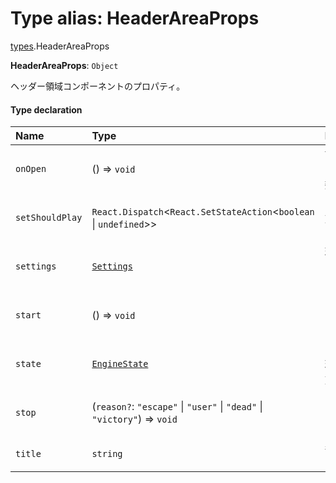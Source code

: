 # Type alias: HeaderAreaProps

[types](../modules/types.md).HeaderAreaProps

 **HeaderAreaProps**: `Object`

ヘッダー領域コンポーネントのプロパティ。

#### Type declaration

| Name | Type | Description |
| :------ | :------ | :------ |
| `onOpen` | () => `void` | 設定ドロワーを開く関数。 |
| `setShouldPlay` | `React.Dispatch`\<`React.SetStateAction`\<`boolean` \| `undefined`\>\> | BGM再生状態を設定する関数。 |
| `settings` | [`Settings`](./types.Settings.md) | 現在の設定オブジェクト。 |
| `start` | () => `void` | タイピングを開始する関数。 |
| `state` | [`EngineState`](../interfaces/types.EngineState.md) | エンジンの現在の状態。 |
| `stop` | (`reason?`: ``"escape"`` \| ``"user"`` \| ``"dead"`` \| ``"victory"``) => `void` | タイピングを停止する関数。 |
| `title` | `string` | 表示するタイトル。 |
